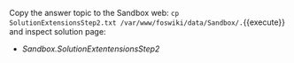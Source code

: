 Copy the answer topic to the Sandbox web: `cp SolutionExtensionsStep2.txt /var/www/foswiki/data/Sandbox/.`{{execute}}
and inspect solution page:

*   _Sandbox.SolutionExtentensionsStep2_